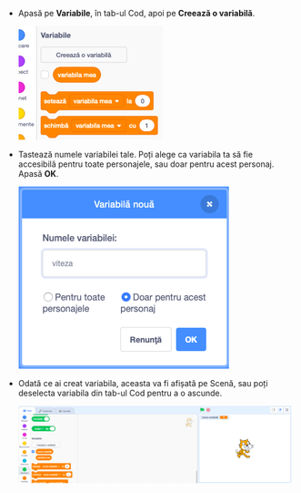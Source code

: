 + Apasă pe **Variabile**, în tab-ul Cod, apoi pe **Creează o variabilă**.
    
    ![Blocuri de variabile](images/data-blocks.png)

+ Tastează numele variabilei tale. Poți alege ca variabila ta să fie accesibilă pentru toate personajele, sau doar pentru acest personaj. Apasă **OK**.
    
    ![Creează o variabilă](images/create-variable.png)

+ Odată ce ai creat variabila, aceasta va fi afișată pe Scenă, sau poți deselecta variabila din tab-ul Cod pentru a o ascunde.
    
    ![Variabila pe scenă](images/variable-show.png)